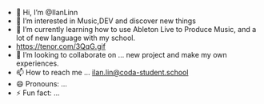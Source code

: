 - 👋 Hi, I’m @IlanLinn
- 👀 I’m interested in Music,DEV and discover new things
- 🌱 I’m currently learning how to use Ableton Live to Produce Music, and a lot of new language with my school.
- https://tenor.com/3QqG.gif
- 💞️ I’m looking to collaborate on ... new project and make my own experiences.
- 📫 How to reach me ... ilan.lin@coda-student.school
- 😄 Pronouns: ...
- ⚡ Fun fact: ...

<!---
IlanLinn/IlanLinn is a ✨ special ✨ repository because its `README.md` (this file) appears on your GitHub profile.
You can click the Preview link to take a look at your changes.
--->
